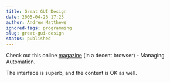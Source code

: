 ```yaml
---
title: Great GUI Design
date: 2005-04-26 17:25
author: Andrew Matthews
ignored-tags: programming
slug: great-gui-design
status: published
---
```


Check out this online [magazine](http://www.nxtbook.com/fx/books/thomas/mamay05/) (in a decent browser) - Managing Automation.

The interface is superb, and the content is OK as well.
